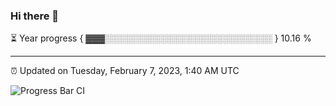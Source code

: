 ### Hi there 👋

⏳ Year progress { ▓▓▓░░░░░░░░░░░░░░░░░░░░░░░░░░░ } 10.16 %

---

⏰ Updated on Tuesday, February 7, 2023, 1:40 AM UTC

![Progress Bar CI](https://github.com/arthurbuhl/arthurbuhl/workflows/Progress%20Bar%20CI/badge.svg)
